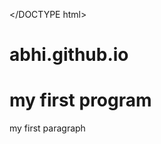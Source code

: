 </DOCTYPE html>
# abhi.github.io


<html>
<body>
<h1> my first program</h1>
<p>my first paragraph</p>
</body>
</html>
